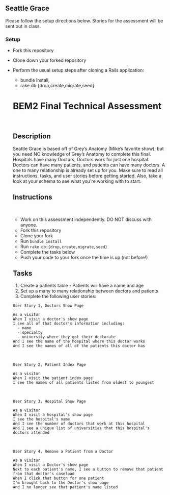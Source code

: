 ## Seattle Grace
Please follow the setup directions below. Stories for the assessment will be sent out in class.

### Setup
- Fork this repository
- Clone down your forked repository
- Perform the usual setup steps after cloning a Rails application:
    - bundle install,
    - rake db:{drop,create,migrate,seed}



    # BEM2 Final Technical Assessment
    ​
    ## Description
    Seattle Grace is based off of Grey’s Anatomy (Mike’s favorite show), but you need NO knowledge of Grey’s Anatomy to complete this final.
    Hospitals have many Doctors, Doctors work for just one hospital. Doctors can have many patients, and patients can have many doctors. A one to many relationship is already set up for you. Make sure to read all instructions, tasks, and user stories before getting started. Also, take a look at your schema to see what you're working with to start.
    ​
    ## Instructions
    ​
    * Work on this assessment independently. DO NOT discuss with anyone.
    * Fork this repository
    * Clone your fork
    * Run `bundle install`
    * Run `rake db:{drop,create,migrate,seed}`
    * Complete the tasks below
    * Push your code to your fork once the time is up (not before!)
    ​
    ## Tasks
    1. Create a patients table
      - Patients will have a name and age
    ​
    2. Set up a many to many relationship between doctors and patients
    ​
    ​
    3. Complete the following user stories:
    ​
    ​
    ```
    User Story 1, Doctors Show Page
    ​
    As a visitor
    When I visit a doctor's show page
    I see all of that doctor's information including:
      - name
      - specialty
      - university where they got their doctorate
    And I see the name of the hospital where this doctor works
    And I see the names of all of the patients this doctor has
    ```
    ​
    ```
    User Story 2, Patient Index Page
    ​
    As a visitor
    When I visit the patient index page
    I see the names of all patients listed from oldest to youngest
    ```
    ​
    ```
    User Story 3, Hospital Show Page
    ​
    As a visitor
    When I visit a hospital's show page
    I see the hospital's name
    And I see the number of doctors that work at this hospital
    And I see a unique list of universities that this hospital's doctors attended
    ```
    ​
    ​
    ```
    User Story 4, Remove a Patient from a Doctor
    ​
    As a visitor
    When I visit a Doctor's show page
    Next to each patient's name, I see a button to remove that patient from that doctor's caseload
    When I click that button for one patient
    I'm brought back to the Doctor's show page
    And I no longer see that patient's name listed
